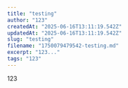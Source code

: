 ```yaml
---
title: "testing"
author: "123"
createdAt: "2025-06-16T13:11:19.542Z"
updatedAt: "2025-06-16T13:11:19.542Z"
slug: "testing"
filename: "1750079479542-testing.md"
excerpt: "123..."
tags: "123"
---
```


123